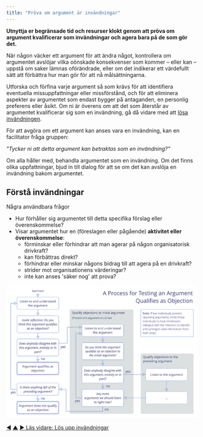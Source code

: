 ```yaml
---
title: "Pröva om argument är invändningar"
---
```



**Utnyttja er begränsade tid och resurser klokt genom att pröva om argument kvalificerar som invändningar och agera bara på de som gör det.**

När någon väcker ett argument för att ändra något, kontrollera om argumentet avslöjar vilka oönskade konsekvenser som kommer – eller kan – uppstå om saker lämnas oförändrade, eller om det indikerar ett värdefullt sätt att förbättra hur man gör för att nå målsättningarna.

Utforska och förfina varje argument så som krävs för att identifiera eventuella missuppfattningar eller missförstånd, och för att eliminera aspekter av argumentet som endast bygger på antaganden, en personlig preferens eller åsikt. Om ni är överens om att det som återstår av argumentet kvalificerar sig som en invändning, gå då vidare med att [lösa invändningen](resolve-objections.html).

För att avgöra om ett argument kan anses vara en invändning, kan en facilitator fråga gruppen:

_"Tycker ni att detta argument kan betraktas som en invändning?"_

Om alla håller med, behandla argumentet som en invändning. Om det finns olika uppfattningar, bjud in till dialog för att se om det kan avslöja en invändning bakom argumentet.


## Förstå invändningar

Några användbara frågor

-   Hur förhåller sig argumentet till detta specifika förslag eller överenskommelse?
-   Visar argumentet hur en (föreslagen eller pågående) **aktivitet eller överenskommelse**:
    -   förminskar eller förhindrar att man agerar på någon organisatorisk drivkraft?
    -   kan förbättras direkt?
    -   förhindrar eller minskar någons bidrag till att agera på en drivkraft?
    -   strider mot organisationens värderingar?
    -   inte kan anses 'säker nog' att prova?


![En process för att pröva om ett argument kvalificerar som invändning](img/agreements/qualify-objection-process.png)


<div class="bottom-nav">
<a href="consent-decision-making.html" title="Tillbaka till: Samtyckesbeslut">◀</a> <a href="co-creation-and-evolution.html" title="Upp: Samskapande och utveckling">▲</a> <a href="resolve-objections.html" title="Läs vidare: Lös upp invändningar">▶ Läs vidare: Lös upp invändningar</a>
</div>


<script type="text/javascript">
Mousetrap.bind('g n', function() {
    window.location.href = 'resolve-objections.html';
    return false;
});
</script>

